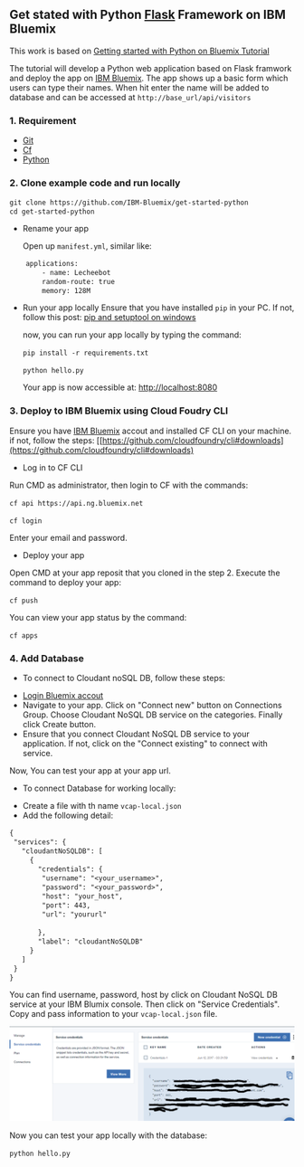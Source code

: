 ## Get stated with Python [Flask](http://flask.pocoo.org/) Framework on IBM Bluemix

This work is based on [Getting started with Python on Bluemix Tutorial](https://github.com/IBM-Bluemix/get-started-python)

The tutorial will develop a Python web application based on Flask framwork and deploy the app on [IBM Bluemix](http://bluemix.net). The app shows up a basic form which users can type their names. When hit enter the name will be added to database and can be accessed at `http://base_url/api/visitors`  

### 1. Requirement

- [Git](https://git-scm.com/downloads)
- [Cf](https://console.ng.bluemix.net/docs/starters/install_cli.html)
- [Python](https://www.python.org/downloads/)

### 2. Clone example code and run locally

```
git clone https://github.com/IBM-Bluemix/get-started-python
cd get-started-python

```

- Rename your app

  Open up `manifest.yml`, similar like:
  
```
    applications:
        - name: Lecheebot
        random-route: true
        memory: 128M
```

- Run your app locally
  Ensure that you have installed `pip` in your PC. If not, follow this post: [pip and setuptool on windows](http://flask.pocoo.org/docs/0.12/installation/#windows-easy-install)

  now, you can run your app locally by typing the command:

  `pip install -r requirements.txt`

  `python hello.py`

  Your app is now accessible at: [http://localhost:8080](http://locallhost:8080)

### 3. Deploy to IBM Bluemix using Cloud Foudry CLI

Ensure you have [IBM Bluemix](http://bluemix.net) accout and installed CF CLI on your machine. if not, follow the steps: [[https://github.com/cloudfoundry/cli#downloads](https://github.com/cloudfoundry/cli#downloads)

- Log in to CF CLI

Run CMD as administrator, then login to CF with the commands:

`cf api https://api.ng.bluemix.net`

`cf login`

Enter your email and password.

- Deploy your app

Open CMD at your app reposit that you cloned in the step 2.
Execute the command to deploy your app:

`cf push`

You can view your app status by the command:

`cf apps`

### 4. Add Database

* To connect to Cloudant noSQL DB, follow these steps:

- [Login Bluemix accout](https://console.ng.bluemix.net/)
- Navigate to your app. Click on "Connect new" button on Connections Group. Choose Cloudant NoSQL DB service on the categories. Finally click Create button.
- Ensure that you connect Cloudant NoSQL DB service to your application. If not, click on the "Connect existing" to connect with service.

Now, You can test your app at your app url.

* To connect Database for working locally:

- Create a file with th name `vcap-local.json`
- Add the following detail:

```
{
 "services": {
   "cloudantNoSQLDB": [
     {
       "credentials": {
        "username": "<your_username>",
        "password": "<your_password>",
        "host": "your_host",
        "port": 443,
        "url": "yoururl"

       },
       "label": "cloudantNoSQLDB"
     }
   ]
 }
}
```

You can find username, password, host by click on Cloudant NoSQL DB service at your IBM Blumix console. Then click on "Service Credentials". Copy and pass information to your `vcap-local.json` file.

![](https://raw.githubusercontent.com/agrinode/docs/master/img/cloudant_credential.png)

Now you can test your app locally with the database:

`python hello.py`
